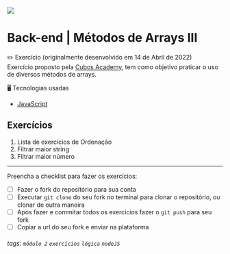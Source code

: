 ![](https://i.imgur.com/xG74tOh.png)

# Back-end | Métodos de Arrays III

:pencil2: Exercício (originalmente desenvolvido em 14 de Abril de 2022) <br>
Exercício proposto pela [Cubos Academy](https://cubos.academy/sucesso), tem como objetivo praticar o uso de diversos métodos de arrays.

:desktop_computer: Tecnologias usadas
- [JavaScript](https://developer.mozilla.org/pt-BR/docs/Web/JavaScript)

## Exercícios

1. Lista de exercícios de Ordenação
2. Filtrar maior string
3. Filtrar maior número

---

Preencha a checklist para fazer os exercícios:

-   [ ] Fazer o fork do repositório para sua conta
-   [ ] Executar `git clone` do seu fork no terminal para clonar o repositório, ou clonar de outra maneira
-   [ ] Após fazer e commitar todos os exercícios fazer o `git push` para seu fork
-   [ ] Copiar a url do seu fork e enviar na plataforma

###### tags: `módulo 2` `exercícios` `lógica` `nodeJS`

